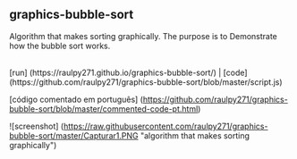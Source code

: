 ## graphics-bubble-sort
<p>Algorithm that makes sorting graphically.
The purpose is to Demonstrate how the bubble sort works.</p>
<br>
[run] (https://raulpy271.github.io/graphics-bubble-sort/) | [code] (https://github.com/raulpy271/graphics-bubble-sort/blob/master/script.js)

[código comentado em português] (https://github.com/raulpy271/graphics-bubble-sort/blob/master/commented-code-pt.html)

![screenshot] (https://raw.githubusercontent.com/raulpy271/graphics-bubble-sort/master/Capturar1.PNG "algorithm that makes sorting graphically")
